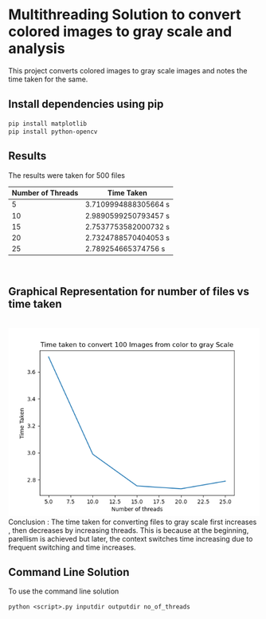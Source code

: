 # Multithreading Solution to convert colored images to gray scale and analysis

This project converts colored images to gray scale images and notes the time taken for the same.



## Install dependencies using pip
```
pip install matplotlib
pip install python-opencv
```


## Results
The results were taken for 500 files

| Number of Threads | Time Taken | 
| ------------- | --------- |
| 5  | 3.7109994888305664 s  | 
| 10  | 2.9890599250793457 s |   
| 15  | 2.7537753582000732 s   |  
| 20  | 2.7324788570404053 s   |
| 25  | 2.789254665374756 s   |


<br>

## Graphical  Representation for number of files vs time taken 
<br>

 <img width="1604" src="./Figure_1.png"> 

<br>
Conclusion : The time taken for converting files to gray scale first increases , then decreases by increasing threads. This is because at the beginning, parellism is achieved but later, the context switches time increasing due to frequent switching and time increases.
<br>

## Command Line Solution
To use the command line solution 
```
python <script>.py inputdir outputdir no_of_threads
```
